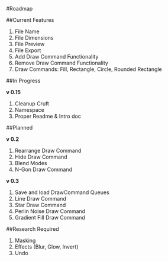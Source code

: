 #Roadmap

##Current Features

1. File Name
2. File Dimensions
3. File Preview
4. File Export
5. Add Draw Command Functionality
6. Remove Draw Command Functionality
7. Draw Commands: Fill, Rectangle, Circle, Rounded Rectangle

##In Progress

**v 0.15**

1. Cleanup Cruft
2. Namespace
3. Proper Readme & Intro doc

##Planned

**v 0.2**

1. Rearrange Draw Command
2. Hide Draw Command
2. Blend Modes
3. N-Gon Draw Command

**v 0.3**

1. Save and load DrawCommand Queues
2. Line Draw Command
3. Star Draw Command
4. Perlin Noise Draw Command
5. Gradient Fill Draw Command

##Research Required

1. Masking
2. Effects (Blur, Glow, Invert)
3. Undo